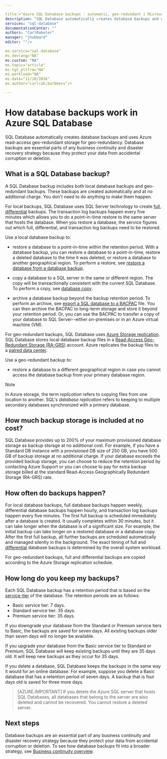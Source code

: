 ```yaml
---

title:="Azure SQL Database backups - automatic, geo-redundant | Microsoft Docs"
description: "SQL Database automatically creates database backups and uses Azure read-access geo-redundant storage for geo-redundancy."
services: "sql-database"
documentationCenter: ""
authors: "CarlRabeler"
manager: "jhubbard"
editor: ""/>

ms.service="sql-database"
ms.devlang="NA"
ms.custom: "NA"
ms.topic="article"
ms.tgt_pltfrm="NA"
ms.workload="NA"
ms.date="11/16/2016"
ms.author="carlrab;barbkess"/>

---
```


# How database backups work in Azure SQL Database

<!------------------
This topic is annotated with TEMPLATE guidelines for overview topics.

The overview topic is a one-pager (ok, sometimes a bit longer) that explains the capability of the service. It explains what the capability of the service is, the benefits of using the service, and how it works.  The term "capability" is broad and includes concepts, product overviews, features, scenarios, etc.

The overview topic does not necessarily have the word OVERVIEW in the title. Here are some title examples:

	What is ...?
	Learn about ....
	Capability of ....
	How ... works
	What's new in ...?
	Understand  ....
	Overview of ....

The overview topic is a learning topic, not an action topic.

DO explain the following:
	• Definition of the capability and the associated terminology (e.g., What is a database backup?).
	• Characteristics of the capability and how the service works.
	• Common uses of the service with links to other overview topics that recommend when to use the service.
	• Optional reference specifications (Limitations and Restrictions, Permissions, General Remarks, etc.)
	• Next Steps with links to related overviews, scenarios, and tasks.

DON'T include:
	• How to steps for using the service's capability.
	• How to solve business problems with the service's capability.
----------------------->

<!---------------------
**Metadata guidelines**

pageTitle
	60 characters or less. Includes the name of the capability: the primary benefit. This is not the same as H1 (see below for H1 guidelines). The pageTitle is 60 characters or fewer including all characters between the quotes and the Microsoft Docs site identifier.

	Use the service name in the title and precede the service with "Azure".  For example, "Azure SQL Database".

description
	115-145 characters. This is a duplicate of the first sentence in the introduction. This description will be the abstract of the article that displays under the title when searching in Bing or Google.

	Example: "SQL Database that automatically creates a local database backup every few minutes and uses Azure read-access geo-redundant storage for geo-redundancy."
----------------------->

<!---------------------
**GUIDELINES for the H1**

	The H1 should answer the question "What is in this topic?" Write the H1 heading in conversational language and use search keywords as much as possible. Since this is a learning topic, make sure the title indicates such and doesn't mislead people to think the topic is an action topic containing instructional information.  

	To help people understand that this is a learning topic and not an action topic, start the title with "How something works ...." or one of the other terms suggested previously

	The heading must use an industry standard term. If your feature is a proprietary name like "Elastic database pools", use a synonym. For example, "Learn about elastic database pools for multi-tenant databases". In this case, "multi-tenant database" is the industry-standard term that will be an anchor for finding the topic.
---------------------->

<!--------------------
**GUIDELINES for introduction**

	The introduction is 1-2 sentences. It should be optimized for searches and set expectations about the content of the article. It should contain the top keywords that you are using throughout the article. The introduction should include the feature, what it's used for, and the content of the article.

  In the following example, the first sentence explains what the article will cover: what the feature is or does. This is also the metadata description. Sentence two explains the usefulness of the feature.
	   SQL Database automatically creates a local database backup every five minutes and uses Azure read-access geo-redundant storage (RA-GRS) to provide geo-redundancy. Database backups are an essential part of any business continuity and disaster recovery strategy because they protect your data from accidental corruption or deletion.
---------------------->

SQL Database automatically creates database backups and uses Azure read-access geo-redundant storage for geo-redundancy. Database backups are essential parts of any business continuity and disaster recovery strategy because they protect your data from accidental corruption or deletion.

<!-- Add an image if it is self-explanatory. For example, an infographic. The image shouldn't need a written explanation.

![How SQL Database backups work](./media/sql-database-geo-restore/geo-restore-1.png)

-->

<!-----------------
GUIDELINES for the first ## H2.

	The first ## describes what the capability encompasses and how it is used. It points to related task articles.

	For consistency, begin the heading with "What is ... "
------------------->

## What is a SQL Database backup?  

<!-----------------
	Explains what a SQL Database backup is and answers an important question that people want to know.
------------------>

A SQL Database backup includes both local database backups and geo-redundant backups. These backups are created automatically and at no additional charge. You don't need to do anything to make them happen.

<!-----------------
	Explains first component of the backup capabilities
------------------>

For local backups, SQL Database uses SQL Server technology to create [full](../../docs/relational-databases/backup-restore/full-database-backups-sql-server.md), [differential](../../docs/relational-databases/backup-restore/differential-backups-sql-server.md) backups. The transaction log backups happen every five minutes which allows you to do a point-in-time restore to the same server that hosts the database. When you restore a database, the service figures out which full, differential, and transaction log backups need to be restored.

<!---------------
	Explicitly lists what can be done with a local backup ("Use a ..."). This format helps the reader scan the topic and find the uses quickly.
---------------->

Use a local database backup to:

- restore a database to a point-in-time within the retention period. With a database backup, you can restore a database to a point-in-time, restore a deleted database to the time it was deleted, or restore a database to another geographical region. To perform a restore, see [restore a database from a database backup](sql-database-recovery-using-backups.md).

- copy a database to a SQL server in the same or different region. The copy will be transactionally consistent with the current SQL Database. To perform a copy, see [database copy](sql-database-copy.md).

- archive a database backup beyond the backup retention period. To perform an archive, see [export a SQL database to a BACPAC](sql-database-export.md) file. You can then archive the BACPAC to long-term storage and store it beyond your retention period. Or, you can use the BACPAC to transfer a copy of your database to SQL Server--either on-premises or in an Azure virtual machine (VM).

<!-----------------
	Explains second component of the backup capabilities
------------------>

For geo-redundant backups, SQL Database uses [Azure Storage replication](../storage/storage-redundancy.md). SQL Database stores local database backup files in a [Read-Access Geo-Redundant Storage (RA-GRS)](../storage/storage-redundancy.md#read-access-geo-redundant-storage) account. Azure replicates the backup files to a [paired data center](../best-practices-availability-paired-regions.md).

<!---------------
	Explicitly lists what can be done with a geo-redundant backup using above format for easy scanning by the reader.
---------------->

Use a geo-redundant backup to:

- restore a database to a different geographical region in case you cannot access the database backup from your primary database region.

> [!NOTE]
> In Azure storage, the term *replication* refers to copying files from one location to another. SQL's *database replication* refers to keeping to multiple secondary databases synchronized with a primary database.

<!----------------
	The next ## H2s discuss key characteristics of how the capability works. The title is in conversational language and asks the question that will be answered. The title does not have to be written in question form.
------------------->
## How much backup storage is included at no cost?

SQL Database provides up to 200% of your maximum provisioned database storage as backup storage at no additional cost. For example, if you have a Standard DB instance with a provisioned DB size of 250 GB, you have 500 GB of backup storage at no additional charge. If your database exceeds the provided backup storage, you can choose to reduce the retention period by contacting Azure Support or you can choose to pay for extra backup storage billed at the standard Read-Access Geographically Redundant Storage (RA-GRS) rate.

## How often do backups happen?

For local database backups, full database backups happen weekly, differential database backups happen hourly, and transaction log backups happen every five minutes. The first full backup is scheduled immediately after a database is created. It usually completes within 30 minutes, but it can take longer when the database is of a significant size. For example, the initial backup can take longer on a restored database or a database copy. After the first full backup, all further backups are scheduled automatically and managed silently in the background. The exact timing of full and [differential](../../docs/relational-databases/backup-restore/differential-backups-sql-server.md) database backups is determined by the overall system workload.

For geo-redundant backups, full and differential backups are copied according to the Azure Storage replication schedule.

<!------------------
	Use conversational words that people really use.  "How long do you keep my backups?" is much more friendly than saying "Backup retention schedule." The retention schedule sounds institutional.
------------------->

## How long do you keep my backups?

Each SQL Database backup has a retention period that is based on the [service-tier](sql-database-service-tiers.md) of the database. The retention periods are as follows:

<!------------------
	Use lists when possible so the information is easy to find when scanning.
------------------->

- Basic service tier: 7 days.
- Standard service tier: 35 days.
- Premium service tier: 35 days.


If you downgrade your database from the Standard or Premium service tiers to Basic, the backups are saved for seven days. All existing backups older than seven days will no longer be available.

If you upgrade your database from the Basic service tier to Standard or Premium, SQL Database will keep existing backups until they are 35 days old. It will keep new backups as they occur for 35 days.

If you delete a database, SQL Database keeps the backups in the same way it would for an online database. For example, suppose you delete a Basic database that has a retention period of seven days. A backup that is four days old is saved for three more days.


<!-----------------
    Use notes sparingly; customers might ignore the notes. However, notes do help break up the visual space to make the article look more interesting. Use notes to add related pieces of information that broaden customers' knowledge.
------------------->

>[AZURE.IMPORTANT]
	If you delete the Azure SQL server that hosts SQL Databases, all databases that belong to the server are also deleted and cannot be recovered. You cannot restore a deleted server.

<!-------------------
OPTIONAL section
## Best practices
--------------------->

<!-------------------
OPTIONAL section
## General remarks
--------------------->

<!-------------------
OPTIONAL section
## Limitations and restrictions
--------------------->

<!-------------------
OPTIONAL section
## Metadata
--------------------->

<!-------------------
OPTIONAL section
## Performance
--------------------->

<!-------------------
OPTIONAL section
## Permissions
--------------------->

<!-------------------
OPTIONAL section
## Security
--------------------->

<!-------------------
GUIDELINES for Next Steps

	The last section is Next Steps. Give a next step that would be relevant to customers after reading this informational article. Perhaps point them to one or two key scenarios that use this feature.

	You don't need to repeat links that you have already given them.
--------------------->

## Next steps

Database backups are an essential part of any business continuity and disaster recovery strategy because they protect your data from accidental corruption or deletion. To see how database backups fit into a broader strategy, see [Business continuity overview](sql-database-business-continuity.md).
